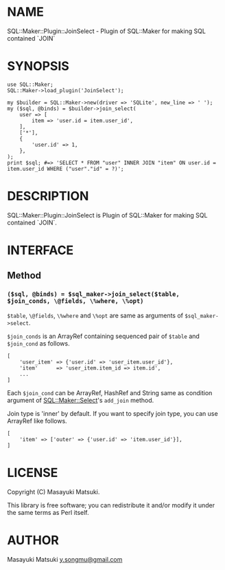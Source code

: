 # NAME

SQL::Maker::Plugin::JoinSelect - Plugin of SQL::Maker for making SQL contained \`JOIN\`

# SYNOPSIS

    use SQL::Maker;
    SQL::Maker->load_plugin('JoinSelect');

    my $builder = SQL::Maker->new(driver => 'SQLite', new_line => ' ');
    my ($sql, @binds) = $builder->join_select(
        user => [
            item => 'user.id = item.user_id',
        ],
        ['*'],
        {
            'user.id' => 1,
        },
    );
    print $sql; #=> 'SELECT * FROM "user" INNER JOIN "item" ON user.id = item.user_id WHERE ("user"."id" = ?)';

# DESCRIPTION

SQL::Maker::Plugin::JoinSelect is Plugin of SQL::Maker for making SQL contained \`JOIN\`.

# INTERFACE

## Method

### `($sql, @binds) = $sql_maker->join_select($table, $join_conds, \@fields, \%where, \%opt)`

`$table`, `\@fields`, `\%where` and `\%opt` are same as arguments of `$sql_maker->select`.

`$join_conds` is an ArrayRef containing sequenced pair of `$table` and `$join_cond` as follows.

    [
        'user_item' => {'user.id' => 'user_item.user_id'},
        'item'      => 'user_item.item_id => item.id',
        ...
    ]

Each `$join_cond` can be ArrayRef, HashRef and String same as condition argument of [SQL::Maker::Select](http://search.cpan.org/perldoc?SQL::Maker::Select)'s `add_join` method.

Join type is 'inner' by default. If you want to specify join type, you can use ArrayRef like follows.

    [
        'item' => ['outer' => {'user.id' => 'item.user_id'}],
    ]

# LICENSE

Copyright (C) Masayuki Matsuki.

This library is free software; you can redistribute it and/or modify
it under the same terms as Perl itself.

# AUTHOR

Masayuki Matsuki <y.songmu@gmail.com>
